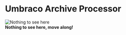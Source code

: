 # Umbraco Archive Processor

![Nothing to see here](http://lh3.ggpht.com/_oCeMiYptlC8/SxiG6jBU-WI/AAAAAAAAAt4/Hbw4uDFIQHM/s400/nothing%20to%20see%20here.jpg)<br>
**Nothing to see here, move along!**
